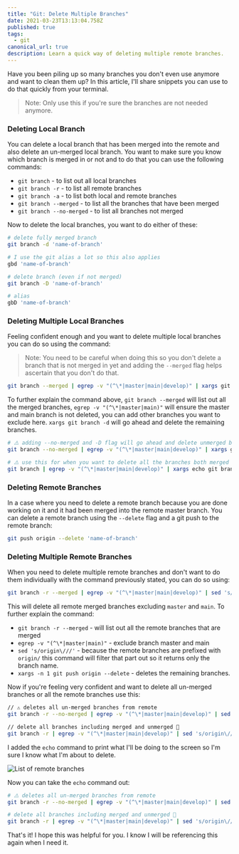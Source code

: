 ```yaml
---
title: "Git: Delete Multiple Branches"
date: 2021-03-23T13:13:04.758Z
published: true
tags:
  - git
canonical_url: true
description: Learn a quick way of deleting multiple remote branches.
---
```

Have you been piling up so many branches you don't even use anymore and want to clean them up? In this article, I'll share snippets you can use to do that quickly from your terminal.

> Note: Only use this if you're sure the branches are not needed anymore.

### Deleting Local Branch

You can delete a local branch that has been merged into the remote and also delete an un-merged local branch. You want to make sure you know which branch is merged in or not and to do that you can use the following commands:

* `git branch` - to list out all local branches
* `git branch -r` - to list all remote branches
* `git branch -a` - to list both local and remote branches
* `git branch --merged` - to list all the branches that have been merged
* `git branch --no-merged` - to list all branches not merged

Now to delete the local branches, you want to do either of these:

```bash
# delete fully merged branch
git branch -d 'name-of-branch' 

# I use the git alias a lot so this also applies
gbd 'name-of-branch'

# delete branch (even if not merged)
git branch -D 'name-of-branch'

# alias 
gbD 'name-of-branch'
```

### Deleting Multiple Local Branches

Feeling confident enough and you want to delete multiple local branches you can do so using the command:

> Note: You need to be careful when doing this so you don't delete a branch that is not merged in yet and adding the `--merged` flag helps ascertain that you don't do that.

```bash
git branch --merged | egrep -v "(^\*|master|main|develop)" | xargs git branch -d
```

To further explain the command above, `git branch --merged` will list out all the merged branches, `egrep -v "(^\*|master|main)"` will ensure the master and main branch is not deleted,  you can add other branches you want to exclude here. `xargs git branch -d` will go ahead and delete the remaining branches.

```bash
# ⚠️ adding --no-merged and -D flag will go ahead and delete unmerged branches
git branch --no-merged | egrep -v "(^\*|master|main|develop)" | xargs git branch -D

# ⚠️ use this for when you want to delete all the branches both merged and unmerged
git branch | egrep -v "(^\*|master|main|develop)" | xargs echo git branch -D
```

### Deleting Remote Branches

In a case where you need to delete a remote branch because you are done working on it and it had been merged into the remote master branch. You can delete a remote branch using the `--delete` flag and a git push to the remote branch:

```bash
git push origin --delete 'name-of-branch'
```

### Deleting Multiple Remote Branches

When you need to delete multiple remote branches and don't want to do them individually with the command previously stated, you can do so using:

```bash
git branch -r --merged | egrep -v "(^\*|master|main|develop)" | sed 's/origin\///' | xargs -n 1 git push origin --delete
```

This will delete all remote merged branches excluding `master` and `main`. To further explain the command:

* `git branch -r --merged` - will list out all the remote branches that are merged
* `egrep -v "(^\*|master|main)"` - exclude branch master and main
* `sed 's/origin\///'` - because the remote branches are prefixed with `origin/` this command will filter that part out so it returns only the branch name.
* `xargs -n 1 git push origin --delete` - deletes the remaining branches.

Now if you're feeling very confident and want to delete all un-merged branches or all the remote branches use this:

```bash
// ⚠️ deletes all un-merged branches from remote 
git branch -r --no-merged | egrep -v "(^\*|master|main|develop)" | sed 's/origin\///' | xargs -n 1 echo git push origin --delete

// delete all branches including merged and unmerged 🙊 
git branch -r | egrep -v "(^\*|master|main|develop)" | sed 's/origin\///' | xargs -n 1 echo git push origin --delete
```

I added the `echo` command to print what I'll be doing to the screen so I'm sure I know what I'm about to delete.

![List of remote branches](/images/uploads/screenshot-2021-03-23-at-14.09.22.png)

Now you can take the `echo` command out:

```bash
# ⚠️ deletes all un-merged branches from remote 
git branch -r --no-merged | egrep -v "(^\*|master|main|develop)" | sed 's/origin\///' | xargs -n 1 git push origin --delete

# delete all branches including merged and unmerged 🙊 
git branch -r | egrep -v "(^\*|master|main|develop)" | sed 's/origin\///' | xargs -n 1 git push origin --delete
```

That's it! I hope this was helpful for you. I know I will be referencing this again when I need it.